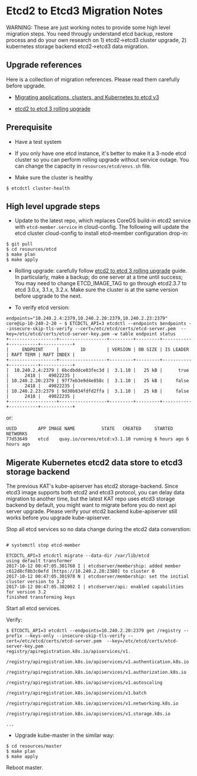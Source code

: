 # Etcd2 to Etcd3 Migration Notes

WARNING: These are just working notes to provide some high level migration steps. You need througly understand etcd backup, restore process and do your own research on 1) etcd2->etcd3 cluster upgrade, 2) kubernetes storage backend etcd2->etcd3 data migration.

## Upgrade references

Here is a collection of migration references. Please read them carefully before upgrade.

* [Migrating applications, clusters, and Kubernetes to etcd v3](https://coreos.com/blog/migrating-applications-etcd-v3.html)

* [etcd2 to etcd 3 rolling upgrade](https://github.com/coreos/etcd/tree/master/Documentation/upgrades)


## Prerequisite

* Have a test system

* If you only have one etcd instance, it's better to make it a 3-node etcd cluster so you can perform rolling upgrade without service outage. You can change the capacity in `resources/etcd/envs.sh` file.

* Make sure the cluster is healthy

```
$ etcdctl cluster-health
```

## High level upgrade steps

* Update to the latest repo, which replaces CoreOS build-in etcd2 service with  `etcd-member.service` in cloud-config. The following will update the etcd cluster cloud-config to install etcd-member configuration drop-in:

```
$ git pull
$ cd resources/etcd
$ make plan
$ make apply
```

* Rolling upgrade: carefully follow [etcd2 to etcd 3 rolling upgrade](https://github.com/coreos/etcd/tree/master/Documentation/upgrades) guide. In particularly, make a backup; do one server at a time until success; You may need to change ETCD_IMAGE_TAG to go through etcd2.3.7 to etcd 3.0.x, 3.1.x, 3.2.x. Make sure the cluster is at the same version before upgrade to the next.

* To verify etcd version:

```console
endpoints="10.240.2.4:2379,10.240.2.20:2379,10.240.2.23:2379"
core@ip-10-240-2-20 ~ $ ETCDCTL_API=3 etcdctl --endpoints $endpoints --insecure-skip-tls-verify --cert=/etc/etcd/certs/etcd-server.pem  --key=/etc/etcd/certs/etcd-server-key.pem -w table endpoint status
+------------------+------------------+---------+---------+-----------+-----------+------------+
|     ENDPOINT     |        ID        | VERSION | DB SIZE | IS LEADER | RAFT TERM | RAFT INDEX |
+------------------+------------------+---------+---------+-----------+-----------+------------+
|  10.240.2.4:2379 | 6bcdbddce03fec3d |  3.1.10 |   25 kB |      true |      2418 |   49022235 |
| 10.240.2.20:2379 | 97f7eb3e9d4e858c |  3.1.10 |   25 kB |     false |      2418 |   49022235 |
| 10.240.2.23:2379 | 9d30b834fdfd2ffa |  3.1.10 |   25 kB |     false |      2418 |   49022235 |
+------------------+------------------+---------+---------+-----------+-----------+------------+

```

or:

```consolecore@ip-10-240-2-20 ~ $ rkt list
UUID		APP	IMAGE NAME			STATE	CREATED		STARTED		NETWORKS
77d53649	etcd	quay.io/coreos/etcd:v3.1.10	running	6 hours ago	6 hours ago
```

## Migerate Kubernetes etcd2 data store to etcd3 storage backend

The previous KAT's kube-apiserver has etcd2 storage-backend. Since etcd3 image supports both etcd2 and etcd3 protocol, you can
delay data migration to another time, but the latest KAT repo uses etcd3 storage backend by default, you might want to migrate before you do next api server upgrade. Please verify your etcd2 backend kube-apiserver still works before you upgrade kube-apiserver.

Stop all etcd services so no data change during the etcd2 data converstion:

```console

# systemctl stop etcd-member

ETCDCTL_API=3 etcdctl migrate --data-dir /var/lib/etcd
using default transformer
2017-10-12 00:47:05.301760 I | etcdserver/membership: added member c612d8cf8b3c0efd [https://10.240.2.20:2380] to cluster 0
2017-10-12 00:47:05.301978 N | etcdserver/membership: set the initial cluster version to 3.2
2017-10-12 00:47:05.302002 I | etcdserver/api: enabled capabilities for version 3.2
finished transforming keys

```
Start all etcd services.

Verify:

```console
$ ETCDCTL_API=3 etcdctl --endpoints=10.240.2.20:2379 get /registry --prefix --keys-only --insecure-skip-tls-verify --cert=/etc/etcd/certs/etcd-server.pem  --key=/etc/etcd/certs/etcd-server-key.pem
registry/apiregistration.k8s.io/apiservices/v1.

/registry/apiregistration.k8s.io/apiservices/v1.authentication.k8s.io

/registry/apiregistration.k8s.io/apiservices/v1.authorization.k8s.io

/registry/apiregistration.k8s.io/apiservices/v1.autoscaling

/registry/apiregistration.k8s.io/apiservices/v1.batch

/registry/apiregistration.k8s.io/apiservices/v1.networking.k8s.io

/registry/apiregistration.k8s.io/apiservices/v1.storage.k8s.io

...

```

* Upgrade kube-master in the similar way:

```
$ cd resources/master
$ make plan
$ make apply
```

Reboot master.
